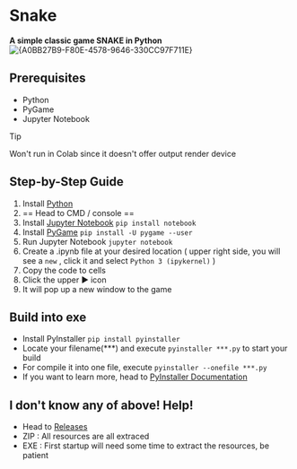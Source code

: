 # Snake
**A simple classic game SNAKE in Python**
![{A0BB27B9-F80E-4578-9646-330CC97F711E}](https://github.com/user-attachments/assets/d224a6b9-4092-484c-9c65-03c6c3fa5c7a)

## Prerequisites
- Python
- PyGame
- Jupyter Notebook

> [!TIP]
> Won't run in Colab since it doesn't offer output render device

## Step-by-Step Guide
1. Install [Python](https://www.python.org/downloads/)
2. == Head to CMD / console ==
3. Install [Jupyter Notebook](https://jupyter.org/install) `pip install notebook`
4. Install [PyGame](https://www.pygame.org/wiki/GettingStarted) `pip install -U pygame --user`
5. Run Jupyter Notebook `jupyter notebook`
6. Create a .ipynb file at your desired location ( upper right side, you will see a `new` , click it and select `Python 3 (ipykernel)` )
7. Copy the code to cells
8. Click the upper ▶️ icon
9. It will pop up a new window to the game

## Build into exe
- Install PyInstaller `pip install pyinstaller`
- Locate your filename(***) and execute `pyinstaller ***.py` to start your build
- For compile it into one file, execute `pyinstaller --onefile ***.py`
- If you want to learn more, head to [PyInstaller Documentation](https://pyinstaller.org/en/stable/)

## I don't know any of above! Help!
- Head to [Releases](https://github.com/TatshSiow/The-Snake-Game-Python/releases)
- ZIP : All resources are all extraced
- EXE : First startup will need some time to extract the resources, be patient
